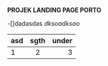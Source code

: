**PROJEK LANDING PAGE PORTO**

-[]dadasdas
$dksoadksao$

| asd  | sgth  | under |
| :--- | :---: | ----: |
| 1    |   2   |     3 |